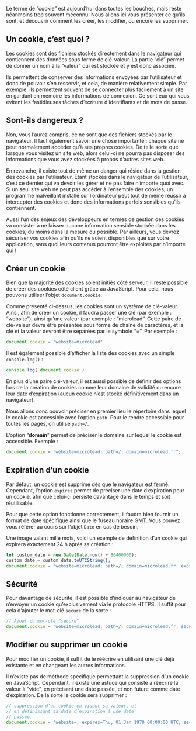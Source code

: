 Le terme de “cookie” est aujourd’hui dans toutes les bouches, mais reste néanmoins trop souvent méconnu. Nous allons ici vous présenter ce qu’ils sont, et découvrir comment les créer, les modifier, ou encore les supprimer.

## Un cookie, c’est quoi ?

Les cookies sont des fichiers stockés directement dans le navigateur qui contiennent des données sous forme de clé-valeur. La partie “clé” permet de donner un nom à la “valeur” qui est stockée et y est donc associée.

Ils permettent de conserver des informations envoyées par l’utilisateur et donc de pouvoir s’en resservir, et cela, de manière relativement simple. Par exemple, ils permettent souvent de se connecter plus facilement à un site en gardant en mémoire les informations de connexion. Ce sont eux qui vous évitent les fastidieuses tâches d’écriture d’identifiants et de mots de passe.

## Sont-ils dangereux ?

Non, vous l’aurez compris, ce ne sont que des fichiers stockés par le navigateur. Il faut également savoir une chose importante : chaque site ne peut normalement accéder qu’à ses propres cookies. De telle sorte que lorsque vous visitez un site web, alors celui-ci ne pourra pas disposer des informations que vous avez stockées à propos d’autres sites web.

En revanche, il existe tout de même un danger qui réside dans la gestion des cookies par l’utilisateur. Étant stockés dans le navigateur de l’utilisateur, c’est ce dernier qui va devoir les gérer et ne pas faire n’importe quoi avec. Si un seul site web ne peut pas accéder à l’ensemble des cookies, un programme malveillant installé sur l’ordinateur peut tout de même réussir à intercepter des cookies et donc des informations parfois sensibles qu’ils contiennent.

Aussi l’un des enjeux des développeurs en termes de gestion des cookies va consister à ne laisser aucune information sensible stockée dans les cookies, du moins dans la mesure du possible. Par ailleurs, vous devrez sécuriser vos cookies afin qu’ils ne soient disponibles que sur votre application, sans quoi leurs contenus pourront être exploités par n’importe qui !

## Créer un cookie

Bien que la majorité des cookies soient initiés côté serveur, il reste possible de créer des cookies côté client grâce au JavaScript. Pour cela, nous pouvons utiliser l’objet ```document.cookie```.

Comme présenté ci-dessus, les cookies sont un système de clé-valeur. Ainsi, afin de créer un cookie, il faudra passer une clé (par exemple : “website”), ainsi qu’une valeur (par exemple : “microlead”. Cette paire de clé-valeur devra être présentée sous forme de chaîne de caractères, et la clé et la valeur devront être séparées par le symbole “=”. Par exemple :

```js
document.cookie = "website=microlead"
```

Il est également possible d’afficher la liste des cookies avec un simple ```console.log()``` :

```js
console.log( document.cookie )
```


En plus d’une paire clé-valeur, il est aussi possible de définir des options lors de la création de cookies comme leur domaine de validité ou encore leur date d’expiration (aucun cookie n’est stocké définitivement dans un navigateur).

Nous allons donc pouvoir préciser en premier lieu le répertoire dans lequel le cookie est accessible avec l’option ```path```. Pour le rendre accessible pour toutes les pages, on utilise ```path=/```.

L’option “**domain**” permet de préciser le domaine sur lequel le cookie est accessible. Exemple :

```js
document.cookie = "website=microlead; path=/; domain=microlead.fr";
```

## Expiration d’un cookie

Par défaut, un cookie est supprimé dès que le navigateur est fermé. Cependant, l’option ```expires``` permet de préciser une date d’expiration pour un cookie, afin que celui-ci persiste davantage dans le temps et soit réutilisable.

Pour que cette option fonctionne correctement, il faudra bien fournir un format de date spécifique ainsi que le fuseau horaire GMT. Vous pouvez vous référer au cours sur l’objet ```Date``` en cas de besoin.

Une image valant mille mots, voici un exemple de définition d’un cookie qui expirera exactement 24 h après sa création :

```js
let custom_date = new Date(Date.now() + 86400000);
custom_date = custom_date.toUTCString();
document.cookie = "website=microlead; path=/; domain=microlead.fr; expires=" + custom_date;
```

## Sécurité

Pour davantage de sécurité, il est possible d’indiquer au navigateur de n’envoyer un cookie qu’exclusivement via le protocole HTTPS. Il suffit pour cela d’ajouter le mot-clé ```secure``` de la sorte : 

```js
// Ajout du mot-clé “secure”
document.cookie = "website=microlead; path=/; domain=microlead.fr; secure; expires=" + custom_date;
```

## Modifier ou supprimer un cookie

Pour modifier un cookie, il suffit de le réécrire en utilisant une clé déjà existante et en changeant les autres informations.

Il n’existe pas de méthode spécifique permettant la suppression d’un cookie en JavaScript. Cependant, il existe une astuce qui consiste à réécrire la valeur à “vide”, en précisant une date passée, et non future comme date d’expiration. De la sorte le cookie sera supprimer :

```js
// suppression d’un cookie en vidant sa valeur, et 
// en définissant sa date d’expiration à une date
// passée.
document.cookie = "website=; expires=Thu, 01 Jan 1970 00:00:00 UTC; secure"
```

